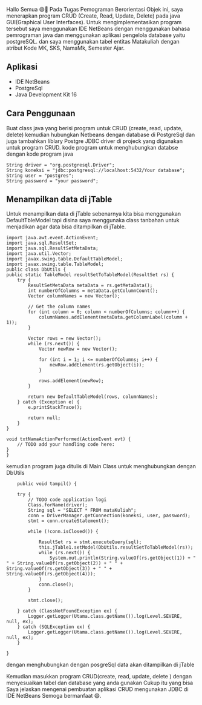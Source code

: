 Hallo Semua 😄👋 Pada Tugas Pemograman Berorientasi Objek ini, saya menerapkan program CRUD (Create, Read, Update, Delete) pada java GUI(Graphical User Interfaces). Untuk mengimplementasikan program tersebut saya menggunakan IDE NetBeans dengan menggunakan bahasa pemrograman java dan menggunakan aplikasi pengelola database yaitu postgreSQL.
dan saya menggunakan tabel  entitas Matakuliah dengan atribut Kode MK, SKS, NamaMk, Semester Ajar.
## Aplikasi
- IDE NetBeans
- PostgreSql
- Java Development Kit 16

## Cara Penggunaan
Buat class java yang berisi program untuk CRUD (create, read, update, delete) kemudian hubungkan Netbeans dengan database di PostgreSql dan juga tambahkan liblary Postgre JDBC driver di projeck yang digunakan untuk program CRUD.
kode program untuk menghubungkan databse dengan kode program java
    
    String driver = "org.postgresql.Driver";
    String koneksi = "jdbc:postgresql://localhost:5432/Your database";
    String user = "postgres";
    String password = "your password";
## Menampilkan data di jTable
Untuk menampilkan data di jTable  sebenarnya kita bisa menggunakan DefaultTbleModel tapi disina saya menggunaka class tanbahan untuk menjadikan agar data bisa ditampilkan di jTable.
    
    import java.awt.event.ActionEvent;
    import java.sql.ResultSet;
    import java.sql.ResultSetMetaData;
    import java.util.Vector;
    import javax.swing.table.DefaultTableModel;
    import javax.swing.table.TableModel;
    public class DbUtils {
    public static TableModel resultSetToTableModel(ResultSet rs) {
        try {
            ResultSetMetaData metaData = rs.getMetaData();
            int numberOfColumns = metaData.getColumnCount();
            Vector columnNames = new Vector();

            // Get the column names
            for (int column = 0; column < numberOfColumns; column++) {
                columnNames.addElement(metaData.getColumnLabel(column + 1));
            }

            Vector rows = new Vector();
            while (rs.next()) {
                Vector newRow = new Vector();

                for (int i = 1; i <= numberOfColumns; i++) {
                    newRow.addElement(rs.getObject(i));
                }

                rows.addElement(newRow);
            }

            return new DefaultTableModel(rows, columnNames);
        } catch (Exception e) {
            e.printStackTrace();

            return null;
        }
    }

    void txtNamaActionPerformed(ActionEvent evt) {
        // TODO add your handling code here:
    }
    }

kemudian program juga ditulis di Main Class untuk menghubungkan dengan DbUtils

        public void tampil() {

        try {
            // TODO code application logi
            Class.forName(driver);
            String sql = "SELECT * FROM mataKuliah";
            conn = DriverManager.getConnection(koneksi, user, password);
            stmt = conn.createStatement();

            while (!conn.isClosed()) {

                ResultSet rs = stmt.executeQuery(sql);
                this.jTable1.setModel(DbUtils.resultSetToTableModel(rs));
                while (rs.next()) {
                    System.out.println(String.valueOf(rs.getObject(1)) + " " + String.valueOf(rs.getObject(2)) + " " + String.valueOf(rs.getObject(3)) + " " + String.valueOf(rs.getObject(4)));
                }
                conn.close();
            }

            stmt.close();

        } catch (ClassNotFoundException ex) {
            Logger.getLogger(Utama.class.getName()).log(Level.SEVERE, null, ex);
        } catch (SQLException ex) {
            Logger.getLogger(Utama.class.getName()).log(Level.SEVERE, null, ex);
        }

    }

dengan menghubungkan dengan posgreSql data akan ditampilkan di jTable

Kemudian masukkan program CRUD(create, read, update, delete ) dengan menyesuaikan tabel dan database yang anda gunakan
Cukup itu yang bisa Saya jelaskan mengenai pembuatan aplikasi CRUD mengunakan JDBC di IDE NetBeans Semoga bermanfaat 😄.
